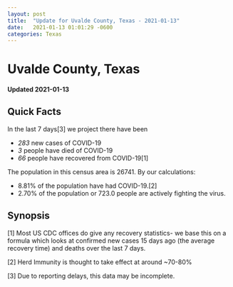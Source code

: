 ```yaml
---
layout: post
title:  "Update for Uvalde County, Texas - 2021-01-13"
date:   2021-01-13 01:01:29 -0600
categories: Texas
---
```


# Uvalde County, Texas
#### Updated 2021-01-13

## Quick Facts

In the last 7 days[3] we project there have been
- *283* new cases of COVID-19
- *3* people have died of COVID-19
- *66* people have recovered from COVID-19[1]

The population in this census area is 26741. By our calculations:
- 8.81% of the population have had COVID-19.[2]
- 2.70% of the population or 723.0 people are actively fighting the virus.

## Synopsis




[1] Most US CDC offices do give any recovery statistics- we base this on a formula which looks at confirmed new cases
15 days ago (the average recovery time) and deaths over the last 7 days.

[2] Herd Immunity is thought to take effect at around ~70-80%

[3] Due to reporting delays, this data may be incomplete.
 
    